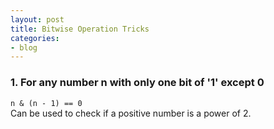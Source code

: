 ```yaml
---
layout: post
title: Bitwise Operation Tricks
categories:
- blog
---
```


### 1. For any number n with only one bit of '1' except 0
`n & (n - 1) == 0`  
Can be used to check if a positive number is a power of 2.
